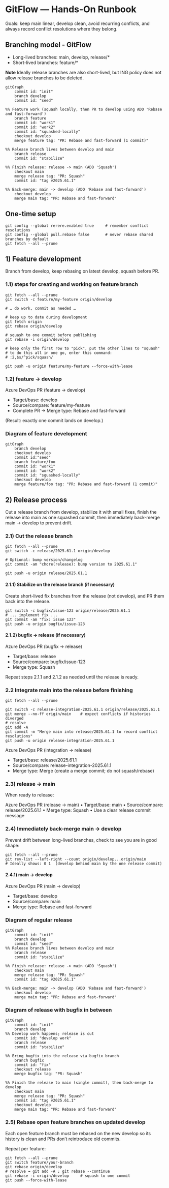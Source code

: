 # GitFlow — Hands-On Runbook

Goals: keep main linear, develop clean, avoid recurring conflicts, and always record conflict resolutions where
they belong.

## Branching model - GitFlow
* Long-lived branches: main, develop, release/\*
* Short-lived branches: feature/\*

**Note** Ideally release branches are also short-lived, but ING policy does not allow release branches to be deleted.

```mermaid
gitGraph
    commit id: "init"
    branch develop
    commit id: "seed"

%% Feature work (squash locally, then PR to develop using ADO 'Rebase and fast-forward')
    branch feature
    commit id: "work1"
    commit id: "work2"
    commit id: "squashed-locally"
    checkout develop
    merge feature tag: "PR: Rebase and fast-forward (1 commit)"

%% Release branch lives between develop and main
    branch release
    commit id: "stabilize"

%% Finish release: release -> main (ADO 'Squash')
    checkout main
    merge release tag: "PR: Squash"
    commit id: "tag v2025.61.1"

%% Back-merge: main -> develop (ADO 'Rebase and fast-forward')
    checkout develop
    merge main tag: "PR: Rebase and fast-forward"

```

## One-time setup
```
git config --global rerere.enabled true     # remember conflict resolutions
git config --global pull.rebase false       # never rebase shared branches by default
git fetch --all --prune
```

## 1) Feature development
Branch from develop, keep rebasing on latest develop, squash before PR.

### 1.1) steps for creating and working on feature branch
```
git fetch --all --prune
git switch -c feature/my-feature origin/develop

# … do work, commit as needed …

# keep up to date during development
git fetch origin
git rebase origin/develop

# squash to one commit before publishing
git rebase -i origin/develop

# keep only the first row to "pick", put the other lines to "squash"
# to do this all in one go, enter this command:
# :2,$s/^pick/squash/

git push -u origin feature/my-feature --force-with-lease
```

### 1.2) feature → develop

Azure DevOps PR (feature → develop)
* Target/base: develop
* Source/compare: feature/my-feature
* Complete PR → Merge type: Rebase and fast-forward

(Result: exactly one commit lands on develop.)

### Diagram of feature development

```mermaid
gitGraph
    branch develop
    checkout develop
    commit id:"seed"
    branch feature/foo
    commit id: "work1"
    commit id: "work2"
    commit id: "squashed-locally"
    checkout develop
    merge feature/foo tag: "PR: Rebase and fast-forward (1 commit)"
```

## 2) Release process
Cut a release branch from develop, stabilize it with small fixes, finish the release into main as one squashed commit, 
then immediately back-merge main → develop to prevent drift.

### 2.1) Cut the release branch
```
git fetch --all --prune
git switch -c release/2025.61.1 origin/develop

# Optional: bump version/changelog
git commit -am "chore(release): bump version to 2025.61.1"

git push -u origin release/2025.61.1
```

#### 2.1.1) Stabilize on the release branch (if necessary)

Create short-lived fix branches from the release (not develop), and PR them back into the release.

```
git switch -c bugfix/issue-123 origin/release/2025.61.1
# ... implement fix ...
git commit -am "fix: issue 123"
git push -u origin bugfix/issue-123
```

#### 2.1.2) bugfix → release (if necessary)

Azure DevOps PR (bugfix → release)
* Target/base: release
* Source/compare: bugfix/issue-123
* Merge type: Squash

Repeat steps 2.1.1 and 2.1.2 as needed until the release is ready.

### 2.2 Integrate main into the release before finishing
```
git fetch --all --prune

git switch -c release-integration-2025.61.1 origin/release/2025.61.1
git merge --no-ff origin/main    # expect conflicts if histories diverged
# resolve
git add -A
git commit -m "Merge main into release/2025.61.1 to record conflict resolutions"
git push -u origin release-integration-2025.61.1
```

Azure DevOps PR (integration → release)
* Target/base: release/2025.61.1
* Source/compare: release-integration-2025.61.1
* Merge type: Merge (create a merge commit; do not squash/rebase)

### 2.3) release → main

When ready to release:

Azure DevOps PR (release → main)
•	Target/base: main
•	Source/compare: release/2025.61.1
•	Merge type: Squash
•	Use a clear release commit message

### 2.4) Immediately back-merge main → develop

Prevent drift between long-lived branches, check to see you are in good shape:
```
git fetch --all --prune
git rev-list --left-right --count origin/develop...origin/main
# Ideally shows: 0 1  (develop behind main by the one release commit)
```

#### 2.4.1) main → develop

Azure DevOps PR (main → develop)
* Target/base: develop
* Source/compare: main
* Merge type: Rebase and fast-forward

### Diagram of regular release

```mermaid
gitGraph
    commit id: "init"
    branch develop
    commit id: "seed"
%% Release branch lives between develop and main
    branch release
    commit id: "stabilize"

%% Finish release: release -> main (ADO 'Squash')
    checkout main
    merge release tag: "PR: Squash"
    commit id: "tag v2025.61.1"

%% Back-merge: main -> develop (ADO 'Rebase and fast-forward')
    checkout develop
    merge main tag: "PR: Rebase and fast-forward"
```

### Diagram of release with bugfix in between
```mermaid
gitGraph
    commit id: "init"
    branch develop
%% Develop work happens; release is cut
    commit id: "develop work"
    branch release
    commit id: "stabilize"

%% Bring bugfix into the release via bugfix branch
    branch bugfix
    commit id: "fix"
    checkout release
    merge bugfix tag: "PR: Squash"
    
%% Finish the release to main (single commit), then back-merge to develop
    checkout main
    merge release tag: "PR: Squash"
    commit id: "tag v2025.61.1"
    checkout develop
    merge main tag: "PR: Rebase and fast-forward"
```

### 2.5) Rebase open feature branches on updated develop

Each open feature branch must be rebased on the new develop so its history is clean and PRs don’t reintroduce old commits.

Repeat per feature:
```
git fetch --all --prune
git switch feature/your-branch
git rebase origin/develop
# resolve → git add -A ; git rebase --continue
git rebase -i origin/develop     # squash to one commit
git push --force-with-lease
```
